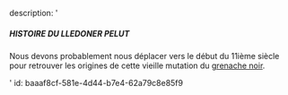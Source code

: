 description: '<h5>HISTOIRE DU LLEDONER PELUT</h5><p>Nous devons probablement nous déplacer vers le début du 11ième siècle pour retrouver les origines de cette vieille mutation du <a href="/fr/grape/grenache-noir">grenache noir</a>.</p>'
id: baaaf8cf-581e-4d44-b7e4-62a79c8e85f9
